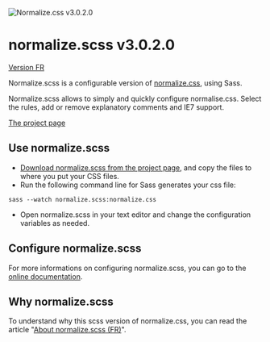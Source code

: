 ![Normalize.css v3.0.2.0](http://effeilo.github.io/normalize.scss/images/normalize.scss-en.jpg)

# normalize.scss v3.0.2.0

[Version FR](https://github.com/Effeilo/normalize.scss/blob/master/README-FR.md)

Normalize.scss is a configurable version of [normalize.css](http://necolas.github.io/normalize.css/), using Sass. 

Normalize.scss allows to simply and quickly configure normalise.css. Select the rules, add or remove explanatory comments and IE7 support.

[The project page](http://effeilo.github.io/normalize.scss/)

## Use normalize.scss

* [Download normalize.scss from the project page](http://effeilo.github.io/normalize.scss/), and copy the files to where you put your CSS files.
* Run the following command line for Sass generates your css file:
```
sass --watch normalize.scss:normalize.css
```
* Open normalize.scss in your text editor and change the configuration variables as needed.

## Configure normalize.scss

For more informations on configuring normalize.scss, you can go to the [online documentation](http://effeilo.github.io/normalize.scss/documentation.html).

## Why normalize.scss

To understand why this scss version of normalize.css, you can read the article "[About normalize.scss (FR)](http://blog.effeiloweb.fr/a-propos-de-normalize-scss/)".
